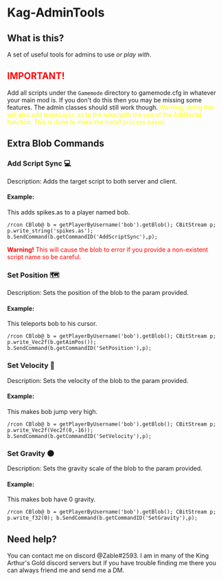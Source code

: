 # Kag-AdminTools
## What is this?
A set of useful tools for admins to use *or play with*.

## **<span style="color:red">IMPORTANT!</span>**
Add all scripts under the ``Gamemode`` directory to gamemode.cfg in whatever your main mod is. If you don't do this then you may be missing some features. The admin classes should still work though. <span style="color:yellow">Warning: doing this will also add ``NuHubLogic.as`` to the rules with the use of the AddScript function. This is done to make the install process easier.</span>

## Extra Blob Commands
### Add Script Sync 💻
Description: Adds the target script to both server and client.
#### Example:
This adds <span>spikes.as<span> to a player named bob.
```AngelScript
/rcon CBlob@ b = getPlayerByUsername('bob').getBlob(); CBitStream p; p.write_string('spikes.as'); b.SendCommand(b.getCommandID('AddScriptSync'),p);
```
<span style="color:red">**Warning!** This will cause the blob to error if you provide a non-existent script name so be careful.</span>

### Set Position 🗺
Description: Sets the position of the blob to the param provided.
#### Example:
This teleports bob to his cursor.

```AngelScript
/rcon CBlob@ b = getPlayerByUsername('bob').getBlob(); CBitStream p; p.write_Vec2f(b.getAimPos()); b.SendCommand(b.getCommandID('SetPosition'),p);
```

### Set Velocity 🎿
Description: Sets the velocity of the blob to the param provided.

#### Example:
This makes bob jump very high.

```AngelScript
/rcon CBlob@ b = getPlayerByUsername('bob').getBlob(); CBitStream p; p.write_Vec2f(Vec2f(0,-16)); b.SendCommand(b.getCommandID('SetVelocity'),p);
```
### Set Gravity 🌑
Description: Sets the gravity scale of the blob to the param provided.

#### Example:
This makes bob have 0 gravity.
```AngelScript
/rcon CBlob@ b = getPlayerByUsername('bob').getBlob(); CBitStream p; p.write_f32(0); b.SendCommand(b.getCommandID('SetGravity'),p); 
```
## Need help?
You can contact me on discord @Zable#2593. I am in many of the King Arthur's Gold discord servers but if you have trouble finding me there you can always friend me and send me a DM.